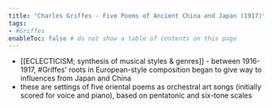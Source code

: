 ```yaml
---
title: "Charles Griffes - Five Poems of Ancient China and Japan (1917)"
tags:
- #Griffes 
enableToc: false # do not show a table of contents on this page
---
```


- [[ECLECTICISM; synthesis of musical styles & genres]] - between 1916-1917, #Griffes' roots in European-style composition began to give way to influences from Japan and China
- these are settings of five oriental poems as orchestral art songs (initially scored for voice and piano), based on pentatonic and six-tone scales